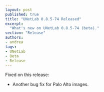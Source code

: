 ```yaml
---
layout: post
published: true
title: "UNetLab 0.8.5-74 Released"
excerpt:
  "What's new on UNetLab 0.8.5-74 (beta)."
section: "Release"
authors:
- andrea
tags:
- UNetLab
- Beta
- Release
---
```

Fixed on this release:

* Another bug fix for Palo Alto images.
